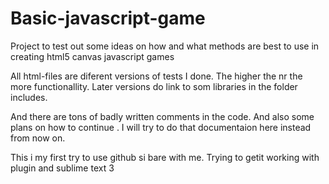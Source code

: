 Basic-javascript-game
=====================

Project to test out some ideas on how and what methods are best to use in creating html5 canvas javascript games

All html-files are diferent versions of tests I done. The higher the nr the more functionallity.
Later versions do link to som libraries in the folder includes.

And there are tons of badly written comments in the code. And also some plans on how to continue . I will try to do that documentaion here instead from now on.

This i my first try to use github si bare with me. Trying to getit working with plugin and sublime text 3


